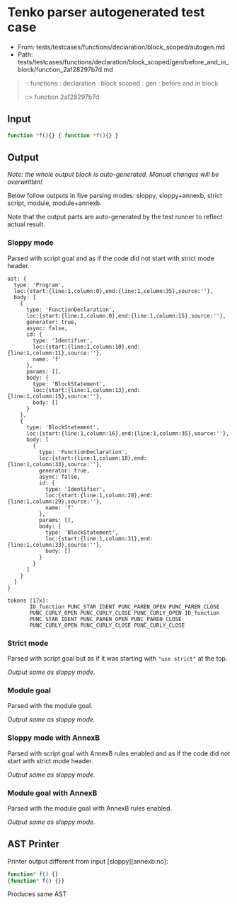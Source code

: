 # Tenko parser autogenerated test case

- From: tests/testcases/functions/declaration/block_scoped/autogen.md
- Path: tests/testcases/functions/declaration/block_scoped/gen/before_and_in_block/function_2af28297b7d.md

> :: functions : declaration : block scoped : gen : before and in block
>
> ::> function 2af28297b7d

## Input


`````js
function *f(){} { function *f(){} }
`````

## Output

_Note: the whole output block is auto-generated. Manual changes will be overwritten!_

Below follow outputs in five parsing modes: sloppy, sloppy+annexb, strict script, module, module+annexb.

Note that the output parts are auto-generated by the test runner to reflect actual result.

### Sloppy mode

Parsed with script goal and as if the code did not start with strict mode header.

`````
ast: {
  type: 'Program',
  loc:{start:{line:1,column:0},end:{line:1,column:35},source:''},
  body: [
    {
      type: 'FunctionDeclaration',
      loc:{start:{line:1,column:0},end:{line:1,column:15},source:''},
      generator: true,
      async: false,
      id: {
        type: 'Identifier',
        loc:{start:{line:1,column:10},end:{line:1,column:11},source:''},
        name: 'f'
      },
      params: [],
      body: {
        type: 'BlockStatement',
        loc:{start:{line:1,column:13},end:{line:1,column:15},source:''},
        body: []
      }
    },
    {
      type: 'BlockStatement',
      loc:{start:{line:1,column:16},end:{line:1,column:35},source:''},
      body: [
        {
          type: 'FunctionDeclaration',
          loc:{start:{line:1,column:18},end:{line:1,column:33},source:''},
          generator: true,
          async: false,
          id: {
            type: 'Identifier',
            loc:{start:{line:1,column:28},end:{line:1,column:29},source:''},
            name: 'f'
          },
          params: [],
          body: {
            type: 'BlockStatement',
            loc:{start:{line:1,column:31},end:{line:1,column:33},source:''},
            body: []
          }
        }
      ]
    }
  ]
}

tokens (17x):
       ID_function PUNC_STAR IDENT PUNC_PAREN_OPEN PUNC_PAREN_CLOSE
       PUNC_CURLY_OPEN PUNC_CURLY_CLOSE PUNC_CURLY_OPEN ID_function
       PUNC_STAR IDENT PUNC_PAREN_OPEN PUNC_PAREN_CLOSE
       PUNC_CURLY_OPEN PUNC_CURLY_CLOSE PUNC_CURLY_CLOSE
`````

### Strict mode

Parsed with script goal but as if it was starting with `"use strict"` at the top.

_Output same as sloppy mode._

### Module goal

Parsed with the module goal.

_Output same as sloppy mode._

### Sloppy mode with AnnexB

Parsed with script goal with AnnexB rules enabled and as if the code did not start with strict mode header.

_Output same as sloppy mode._

### Module goal with AnnexB

Parsed with the module goal with AnnexB rules enabled.

_Output same as sloppy mode._

## AST Printer

Printer output different from input [sloppy][annexb:no]:

````js
function* f() {}
{function* f() {}}
````

Produces same AST
